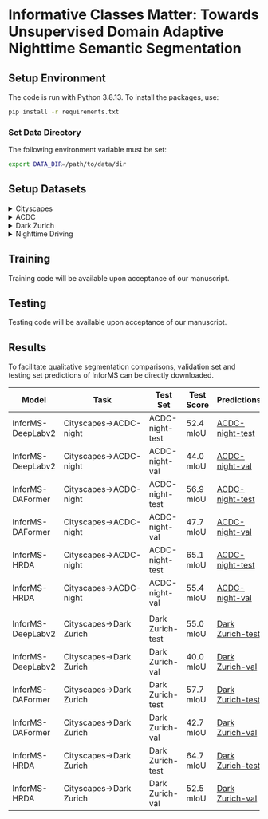 # Informative Classes Matter: Towards Unsupervised Domain Adaptive Nighttime Semantic Segmentation

## Setup Environment
The code is run with Python 3.8.13. To install the packages, use:
```bash
pip install -r requirements.txt
```
### Set Data Directory

The following environment variable must be set:
```bash
export DATA_DIR=/path/to/data/dir
```

## Setup Datasets
<details>
  <summary>Cityscapes</summary>
  
  Please, download leftImg8bit_trainvaltest.zip and gt_trainvaltest.zip from [here](https://www.cityscapes-dataset.com/downloads/) and extract them to `$DATA_DIR/Cityscapes`.

  ```
  $DATA_DIR
  ├── Cityscapes
  │   ├── leftImg8bit
  │   │   ├── train
  │   │   ├── val
  │   ├── gtFine
  │   │   ├── train
  │   │   ├── val
  ├── ...
  ```
</details>

<details>
  <summary>ACDC</summary>
  
  Please, download rgb_anon_trainvaltest.zip and gt_trainval.zip from [here](https://acdc.vision.ee.ethz.ch/download) and extract them to `$DATA_DIR/ACDC`.

  ```
  $DATA_DIR
  ├── ACDC
  │   ├── rgb_anon_trainvaltest
  │   │   ├── rgb_anon
  │   │   │   ├── fog
  │   │   │   ├── night
  │   │   │   ├── rain
  │   │   │   ├── snow
  │   ├── gt_trainval
  │   │   ├── gt
  │   │   │   ├── fog
  │   │   │   ├── night
  │   │   │   ├── rain
  │   │   │   ├── snow
  ├── ...
  ```
</details>

<details>
  <summary>Dark Zurich</summary>
  
  Please, download the Dark_Zurich_train_anon.zip, Dark_Zurich_val_anon.zip, and Dark_Zurich_test_anon_withoutGt.zip from [here](https://www.trace.ethz.ch/publications/2019/GCMA_UIoU/) and extract them to `$DATA_DIR/DarkZurich`.

  ```
  $DATA_DIR
  ├── DarkZurich
  │   ├── rgb_anon
  │   │   ├── train
  │   │   ├── val
  │   │   ├── val_ref
  │   │   ├── test
  │   │   ├── test_ref
  │   ├── gt
  │   │   ├── val
  ├── ...
  ```
</details>

<details>
  <summary>Nighttime Driving</summary>
  
  Please, download the NighttimeDrivingTest.zip from [here](http://people.ee.ethz.ch/~daid/NightDriving/) and extract it to `$DATA_DIR/NighttimeDrivingTest`.


  ```
  $DATA_DIR
  ├── NighttimeDrivingTest
  │   ├── leftImg8bit
  │   │   ├── test
  │   ├── gtCoarse_daytime_trainvaltest
  │   │   ├── test
  ├── ...
  ```
</details>

## Training
Training code will be available upon acceptance of our manuscript.

## Testing
Testing code will be available upon acceptance of our manuscript.

## Results
To facilitate qualitative segmentation comparisons, validation set and testing set predictions of InforMS can be directly downloaded.

| Model         | Task           | Test Set       | Test Score    | Predictions  |
|---------------|----------------|-----------------|-----------------|------------|
| InforMS-DeepLabv2 | Cityscapes→ACDC-night | ACDC-night-test | 52.4 mIoU | [ACDC-night-test]() 
| InforMS-DeepLabv2 | Cityscapes→ACDC-night | ACDC-night-val | 44.0 mIoU | [ACDC-night-val]() 
| InforMS-DAFormer | Cityscapes→ACDC-night | ACDC-night-test | 56.9 mIoU |  [ACDC-night-test](https://drive.google.com/file/d/16fo7soGtaNZUgIlkhvoDYuDAbGhUMjWh/view?usp=share_link) 
| InforMS-DAFormer | Cityscapes→ACDC-night | ACDC-night-val | 47.7 mIoU |  [ACDC-night-val](https://drive.google.com/file/d/1IuxaR1iTTaNyZKroxi6Nj_QxYicCeOp-/view?usp=share_link) 
| InforMS-HRDA     | Cityscapes→ACDC-night | ACDC-night-test | 65.1 mIoU |  [ACDC-night-test](https://drive.google.com/file/d/1X04iT1bv2DxhcQnsrg8UvlUP1kVkhcX2/view?usp=share_link)
| InforMS-HRDA     | Cityscapes→ACDC-night | ACDC-night-val | 55.4 mIoU | [ACDC-night-val](https://drive.google.com/file/d/1tGo0nsQGAnfBKjMLdH-96sdTHggmRxNo/view?usp=share_link)
|||||||
| InforMS-DeepLabv2 | Cityscapes→Dark Zurich | Dark Zurich-test | 55.0 mIoU |  [Dark Zurich-test](https://drive.google.com/file/d/1Vst6d_uXXjb0Iu2wPJhYlUS94DrfhnKn/view?usp=share_link) 
| InforMS-DeepLabv2 | Cityscapes→Dark Zurich | Dark Zurich-val | 40.0 mIoU |  [Dark Zurich-val](https://drive.google.com/file/d/1sMBRgnPnwMFn8b2JZjw0buHCxPA6nD39/view?usp=share_link) 
| InforMS-DAFormer | Cityscapes→Dark Zurich | Dark Zurich-test | 57.7 mIoU |  [Dark Zurich-test](https://drive.google.com/file/d/126B69O1DjTwIIbbJBeZTjsLaJfdcyz6x/view?usp=share_link) 
| InforMS-DAFormer | Cityscapes→Dark Zurich | Dark Zurich-val | 42.7 mIoU |  [Dark Zurich-val](https://drive.google.com/file/d/1lHvMruDDmuOoDjlh8-BDGy0tu-CR-MUO/view?usp=share_link) 
| InforMS-HRDA     | Cityscapes→Dark Zurich | Dark Zurich-test | 64.7 mIoU |   [Dark Zurich-test]()
| InforMS-HRDA     | Cityscapes→Dark Zurich | Dark Zurich-val | 52.5 mIoU |  [Dark Zurich-val](https://drive.google.com/file/d/16s-j6xHeAPaOIEDHISIElYayCHRvpDDh/view?usp=sharing)
